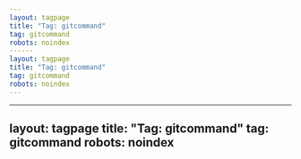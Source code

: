 ```yaml
---
layout: tagpage
title: "Tag: gitcommand"
tag: gitcommand
robots: noindex
------
layout: tagpage
title: "Tag: gitcommand"
tag: gitcommand
robots: noindex
---
```

---
layout: tagpage
title: "Tag: gitcommand"
tag: gitcommand
robots: noindex
---
